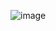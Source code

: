 
![image](https://user-images.githubusercontent.com/44813216/190439797-e0af80ea-133d-413e-8b4a-6b5bf8e9b0eb.png)
